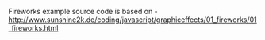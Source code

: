 Fireworks example source code is based on - http://www.sunshine2k.de/coding/javascript/graphiceffects/01_fireworks/01_fireworks.html